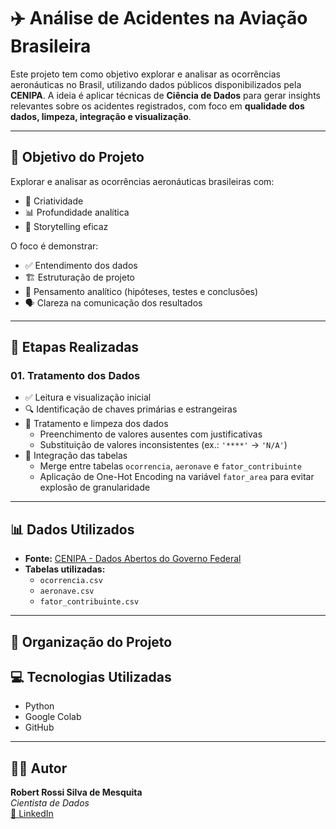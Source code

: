 # ✈️ Análise de Acidentes na Aviação Brasileira

Este projeto tem como objetivo explorar e analisar as ocorrências aeronáuticas no Brasil, utilizando dados públicos disponibilizados pela **CENIPA**. A ideia é aplicar técnicas de **Ciência de Dados** para gerar insights relevantes sobre os acidentes registrados, com foco em **qualidade dos dados, limpeza, integração e visualização**.

---

## 🧠 Objetivo do Projeto

Explorar e analisar as ocorrências aeronáuticas brasileiras com:

- 🎨 Criatividade  
- 📊 Profundidade analítica  
- 🧾 Storytelling eficaz

O foco é demonstrar:

- ✅ Entendimento dos dados  
- 🏗️ Estruturação de projeto  
- 🧠 Pensamento analítico (hipóteses, testes e conclusões)  
- 🗣️ Clareza na comunicação dos resultados

---

## 🔄 Etapas Realizadas

### 01. Tratamento dos Dados

- ✅ Leitura e visualização inicial  
- 🔍 Identificação de chaves primárias e estrangeiras  
- 🧹 Tratamento e limpeza dos dados  
  - Preenchimento de valores ausentes com justificativas
  - Substituição de valores inconsistentes (ex.: `'****'` → `'N/A'`)
- 🔗 Integração das tabelas
  - Merge entre tabelas `ocorrencia`, `aeronave` e `fator_contribuinte`
  - Aplicação de One-Hot Encoding na variável `fator_area` para evitar explosão de granularidade

---

## 📊 Dados Utilizados

- **Fonte:** [CENIPA - Dados Abertos do Governo Federal](https://dados.gov.br/dados/conjuntos-dados/ocorrencias-aeronauticas-da-aviacao-civil-brasileira)
- **Tabelas utilizadas:**
  - `ocorrencia.csv`
  - `aeronave.csv`
  - `fator_contribuinte.csv`

---

## 📁 Organização do Projeto

## 💻 Tecnologias Utilizadas

- Python
- Google Colab
- GitHub

---

## 👨‍💻 Autor

**Robert Rossi Silva de Mesquita**  
*Cientista de Dados*  
[🔗 LinkedIn]([https://www.linkedin.com/](https://www.linkedin.com/in/robert-rossi-silva-de-mesquita-02766215b/))

